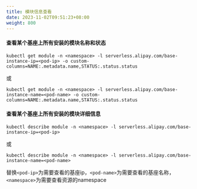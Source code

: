 ```yaml
---
title: 模块信息查看
date: 2023-11-02T09:51:23+08:00
weight: 800
---
```


#### 查看某个基座上所有安装的模块名称和状态
```
kubectl get module -n <namespace> -l serverless.alipay.com/base-instance-ip=<pod-ip> -o custom-columns=NAME:.metadata.name,STATUS:.status.status
```
或
```
kubectl get module -n <namespace> -l serverless.alipay.com/base-instance-name=<pod-name> -o custom-columns=NAME:.metadata.name,STATUS:.status.status
```
#### 查看某个基座上所有安装的模块详细信息
```
kubectl describe module -n <namespace> -l serverless.alipay.com/base-instance-ip=<pod-ip>
```
或
```
kubectl describe module -n <namespace> -l serverless.alipay.com/base-instance-name=<pod-name>
```

替换```<pod-ip>```为需要查看的基座ip，```<pod-name>```为需要查看的基座名称，```<namespace>```为需要查看资源的namespace